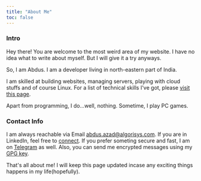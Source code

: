 ```yaml
---
title: "About Me"
toc: false
---
```


### Intro

Hey there! You are welcome to the most weird area of my website. I have no idea
what to write about myself. But I will give it a try anyways.

So, I am Abdus. I am a developer living in
north-eastern part of India.

I am skilled at building websites, managing servers, playing with cloud stuffs
and of course Linux. For a list of technical skills I've got, please [visit this
page](/hire/).

Apart from programming, I do...well, nothing. Sometime, I play PC games.

### Contact Info

I am always reachable via Email [abdus.azad@algorisys.com](mailto:abdus.azad@algorisys.com). 
If you are in LinkedIn, feel free to [connect](https://linkedin.com/in/thisisabdus).
If you prefer someting secure and fast, I am on [Telegram](https://t.me/abdus_x86)
as well. Also, you can send me encrypted messages using my [GPG key](/keys/).

That's all about me! I will keep this page updated incase any exciting things
happens in my life(hopefully).
